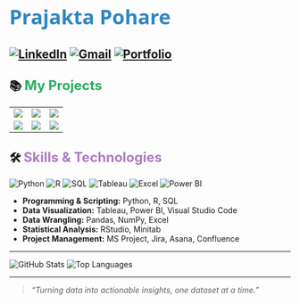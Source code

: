 # <span style="font-family:Segoe UI; font-size:36px; color:#2E86C1;">Prajakta Pohare</span>

[![LinkedIn](https://img.shields.io/badge/LinkedIn-View%20Profile-0A66C2?style=for-the-badge&logo=linkedin&logoColor=white)](https://www.linkedin.com/in/prajakta-pohare/)
[![Gmail](https://img.shields.io/badge/Gmail-Email%20Me-D44638?style=for-the-badge&logo=gmail&logoColor=white)](mailto:ppohare24@gmail.com)
[![Portfolio](https://img.shields.io/badge/Portfolio-Visit%20Me-0A66C2?style=for-the-badge&logo=portfolio&logoColor=white)](https://www.prajakta.me/)
---

## 📚 <span style="color:#27AE60; font-size:24px;">My Projects</span>
<table>
  <tr>
    <td>
      <a href="https://github.com/ppohare26/18-weeks-of-python.git">
        <img src="https://github-readme-stats.vercel.app/api/pin/?username=ppohare26&repo=18-weeks-of-python&theme=gruvbox&bg_color=00000100&icon_color=2E86C1">
      </a>
    </td>
    <td>
      <a href="[https://github.com/ppohare26/r-data-insights.git">
        <img src="https://github-readme-stats.vercel.app/api/pin/?username=ppohare26&repo=r-data-insights&theme=gruvbox&bg_color=00000100&icon_color=2E86C1">
      </a>
    </td>
     <td>
      <a href="https://github.com/ppohare26/sql-playground.git">
        <img src="https://github-readme-stats.vercel.app/api/pin/?username=ppohare26&repo=sql-playground&theme=gruvbox&bg_color=00000100&icon_color=2E86C1">
      </a>
    </td>
  </tr>
  <tr>
    <td>
      <a href="https://github.com/ppohare26/clean-visualize-data.git">
        <img src="https://github-readme-stats.vercel.app/api/pin/?username=ppohare26&repo=clean-visualize-data&theme=gruvbox&bg_color=00000100&icon_color=2E86C1">
      </a>
    </td>
    <td>
      <a href="https://github.com/ppohare26/intl-student-eval-model-anyLogic.git">
        <img src="https://github-readme-stats.vercel.app/api/pin/?username=ppohare26&repo=intl-student-eval-model-anyLogic&theme=gruvbox&bg_color=00000000&icon_color=2E86C1">
      </a>
    </td>
    <td>
      <a href="https://github.com/ppohare26/dmaic-inventory-control.git">
        <img src="https://github-readme-stats.vercel.app/api/pin/?username=ppohare26&repo=dmaic-inventory-control&theme=gruvbox&bg_color=00000000&icon_color=2E86C1">
      </a>
    </td>
  </tr>
</table>


## 🛠 <span style="color:#AF7AC5; font-size:24px;">Skills & Technologies</span>

![Python](https://img.shields.io/badge/Python-3776AB?style=flat-square&logo=python&logoColor=white)
![R](https://img.shields.io/badge/R-276DC3?style=flat-square&logo=r&logoColor=white)
![SQL](https://img.shields.io/badge/SQL-F29111?style=flat-square&logo=postgresql&logoColor=white)
![Tableau](https://img.shields.io/badge/Tableau-E97627?style=flat-square&logo=tableau&logoColor=white)
![Excel](https://img.shields.io/badge/Excel-217346?style=flat-square&logo=microsoft-excel&logoColor=white)
![Power BI](https://img.shields.io/badge/Power_BI-F2C811?style=flat-square&logo=power-bi&logoColor=black)

- **Programming & Scripting:** Python, R, SQL  
- **Data Visualization:** Tableau, Power BI, Visual Studio Code  
- **Data Wrangling:** Pandas, NumPy, Excel  
- **Statistical Analysis:** RStudio, Minitab  
- **Project Management:** MS Project, Jira, Asana, Confluence  


---

![GitHub Stats](https://github-readme-stats.vercel.app/api?username=ppohare26&show_icons=true&theme=gruvbox&icon_color=F39C12)
![Top Languages](https://github-readme-stats.vercel.app/api/top-langs/?username=ppohare26&layout=compact&theme=gruvbox)

---

> _“Turning data into actionable insights, one dataset at a time.”_
